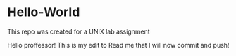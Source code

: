 # Hello-World
This repo was created for a UNIX lab assignment

Hello proffessor! This is my edit to Read me that I will now commit and push!

